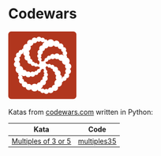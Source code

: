 # Codewars

![Codewars](codewars.svg)

Katas from [codewars.com](https://codewars.com) written in Python:

| Kata                                                                          | Code                        |
| ----------------------------------------------------------------------------- | --------------------------- |
| [Multiples of 3 or 5](https://www.codewars.com/kata/514b92a657cdc65150000006) | [multiples35](multiples35/) |
